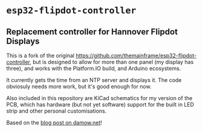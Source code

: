 # `esp32-flipdot-controller`

## Replacement controller for Hannover Flipdot Displays

This is a fork of the original https://github.com/themainframe/esp32-flipdot-controller, but is designed to allow for more than one panel (my display has three), and works with the Platform.IO build, and Arduino ecosystems.

It currently gets the time from an NTP server and displays it. The code obviosuly needs more work, but it's good enough for now. 

Also included in this repository are KiCad schematics for my version of the PCB, which has hardware (but not yet software) support for the built in LED strip and other personal customisations.

Based on the [blog post on damow.net](https://damow.net/fun-with-flip-dot-displays/)!
